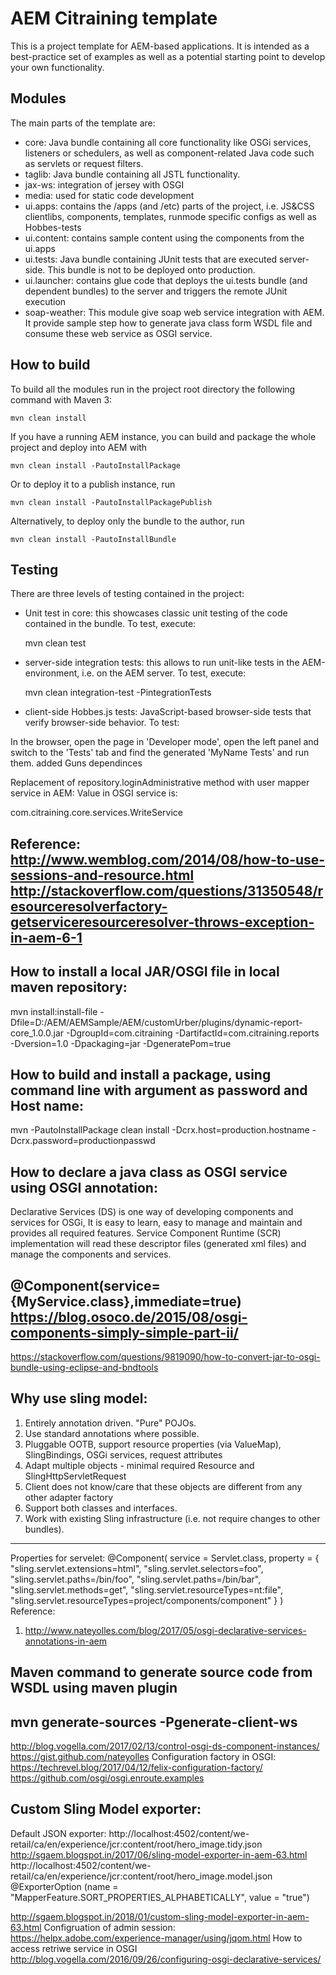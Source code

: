 # AEM Citraining template

This is a project template for AEM-based applications. It is intended as a best-practice set of examples as well as a potential starting point to develop your own functionality.

## Modules

The main parts of the template are:

* core: Java bundle containing all core functionality like OSGi services, listeners or schedulers, as well as component-related Java code such as servlets or request filters.
* taglib: Java bundle containing all JSTL functionality.
* jax-ws: integration of jersey with OSGI
* media: used for static code development 
* ui.apps: contains the /apps (and /etc) parts of the project, i.e. JS&CSS clientlibs, components, templates, runmode specific configs as well as Hobbes-tests
* ui.content: contains sample content using the components from the ui.apps
* ui.tests: Java bundle containing JUnit tests that are executed server-side. This bundle is not to be deployed onto production.
* ui.launcher: contains glue code that deploys the ui.tests bundle (and dependent bundles) to the server and triggers the remote JUnit execution
* soap-weather: This module give soap web service integration with AEM. It provide sample step how to generate java class form WSDL file and consume these web service as OSGI service.   

## How to build

To build all the modules run in the project root directory the following command with Maven 3:

    mvn clean install

If you have a running AEM instance, you can build and package the whole project and deploy into AEM with  

    mvn clean install -PautoInstallPackage
    
Or to deploy it to a publish instance, run

    mvn clean install -PautoInstallPackagePublish
    
Alternatively, to deploy only the bundle to the author, run

    mvn clean install -PautoInstallBundle

## Testing

There are three levels of testing contained in the project:

* Unit test in core: this showcases classic unit testing of the code contained in the bundle. To test, execute:

    mvn clean test

* server-side integration tests: this allows to run unit-like tests in the AEM-environment, i.e. on the AEM server. To test, execute:

    mvn clean integration-test -PintegrationTests

* client-side Hobbes.js tests: JavaScript-based browser-side tests that verify browser-side behavior. To test:

In the browser, open the page in 'Developer mode', open the left panel and switch to the 'Tests' tab and find the generated 'MyName Tests' and run them.
	added Guns dependinces

Replacement of repository.loginAdministrative method with user mapper service in AEM:
Value in OSGI service is:

com.citraining.core.services.WriteService

Reference:
http://www.wemblog.com/2014/08/how-to-use-sessions-and-resource.html
http://stackoverflow.com/questions/31350548/resourceresolverfactory-getserviceresourceresolver-throws-exception-in-aem-6-1
---------------------

## How to install a local JAR/OSGI file in local maven repository:
mvn install:install-file -Dfile=D:/AEM/AEMSample/AEM/customUrber/plugins/dynamic-report-core_1.0.0.jar -DgroupId=com.citraining -DartifactId=com.citraining.reports -Dversion=1.0 -Dpackaging=jar -DgeneratePom=true

## How to build and install a package, using command line with argument as password and Host name: 
mvn -PautoInstallPackage clean install -Dcrx.host=production.hostname -Dcrx.password=productionpasswd

## How to declare a java class as OSGI service using OSGI annotation:
Declarative Services (DS) is one way of developing components and services for OSGi, It is easy to learn, easy to manage and maintain and provides all required features.
Service Component Runtime (SCR) implementation will read these descriptor files (generated xml files) and manage the components and services.

@Component(service={MyService.class},immediate=true)
https://blog.osoco.de/2015/08/osgi-components-simply-simple-part-ii/
----------------
https://stackoverflow.com/questions/9819090/how-to-convert-jar-to-osgi-bundle-using-eclipse-and-bndtools

## Why use sling model:
1. Entirely annotation driven. "Pure" POJOs.
2. Use standard annotations where possible.
3. Pluggable OOTB, support resource properties (via ValueMap), SlingBindings, OSGi services, request attributes
4. Adapt multiple objects - minimal required Resource and SlingHttpServletRequest
5. Client does not know/care that these objects are different from any other adapter factory
6. Support both classes and interfaces.
7. Work with existing Sling infrastructure (i.e. not require changes to other bundles).
-----------------------------------------
Properties for servelet:
@Component(
    service = Servlet.class,
    property = {
        "sling.servlet.extensions=html",
        "sling.servlet.selectors=foo",
        "sling.servlet.paths=/bin/foo",
        "sling.servlet.paths=/bin/bar",
        "sling.servlet.methods=get",
        "sling.servlet.resourceTypes=nt:file",
        "sling.servlet.resourceTypes=project/components/component"
    }
)
Reference:
1. http://www.nateyolles.com/blog/2017/05/osgi-declarative-services-annotations-in-aem

## Maven command to generate source code from WSDL using maven plugin
mvn generate-sources -Pgenerate-client-ws
-------------------------------------------------
http://blog.vogella.com/2017/02/13/control-osgi-ds-component-instances/
https://gist.github.com/nateyolles
Configuration factory in OSGI: 
https://techrevel.blog/2017/04/12/felix-configuration-factory/
https://github.com/osgi/osgi.enroute.examples

## Custom Sling Model exporter:
Default JSON exporter: http://localhost:4502/content/we-retail/ca/en/experience/jcr:content/root/hero_image.tidy.json
http://sgaem.blogspot.in/2017/06/sling-model-exporter-in-aem-63.html
http://localhost:4502/content/we-retail/ca/en/experience/jcr:content/root/hero_image.model.json
@ExporterOption (name = "MapperFeature.SORT_PROPERTIES_ALPHABETICALLY", value = "true")

http://sgaem.blogspot.in/2018/01/custom-sling-model-exporter-in-aem-63.html
Configruation of admin session:
https://helpx.adobe.com/experience-manager/using/jqom.html
How to access retriwe service in OSGI 
http://blog.vogella.com/2016/09/26/configuring-osgi-declarative-services/
